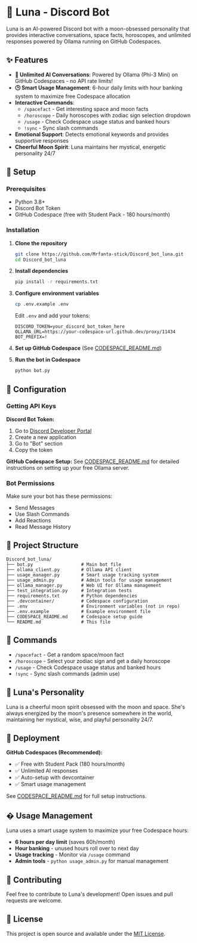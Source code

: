 # 🌙 Luna - Discord Bot

Luna is an AI-powered Discord bot with a moon-obsessed personality that provides interactive conversations, space facts, horoscopes, and unlimited responses powered by Ollama running on GitHub Codespaces.

## ✨ Features

- **🚀 Unlimited AI Conversations**: Powered by Ollama (Phi-3 Mini) on GitHub Codespaces - no API rate limits!
- **🕒 Smart Usage Management**: 6-hour daily limits with hour banking system to maximize free Codespace allocation
- **Interactive Commands**: 
  - `/spacefact` - Get interesting space and moon facts
  - `/horoscope` - Daily horoscopes with zodiac sign selection dropdown
  - `/usage` - Check Codespace usage status and banked hours
  - `!sync` - Sync slash commands
- **Emotional Support**: Detects emotional keywords and provides supportive responses
- **Cheerful Moon Spirit**: Luna maintains her mystical, energetic personality 24/7

## 🚀 Setup

### Prerequisites
- Python 3.8+
- Discord Bot Token
- GitHub Codespace (free with Student Pack - 180 hours/month)

### Installation

1. **Clone the repository**
   ```bash
   git clone https://github.com/Mrfanta-stick/Discord_bot_luna.git
   cd Discord_bot_luna
   ```

2. **Install dependencies**
   ```bash
   pip install -r requirements.txt
   ```

3. **Configure environment variables**
   ```bash
   cp .env.example .env
   ```
   Edit `.env` and add your tokens:
   ```
   DISCORD_TOKEN=your_discord_bot_token_here
   OLLAMA_URL=https://your-codespace-url.github.dev/proxy/11434
   BOT_PREFIX=!
   ```

4. **Set up GitHub Codespace** (See [CODESPACE_README.md](CODESPACE_README.md))

5. **Run the bot in Codespace**
   ```bash
   python bot.py
   ```

## 🔧 Configuration

### Getting API Keys

**Discord Bot Token:**
1. Go to [Discord Developer Portal](https://discord.com/developers/applications)
2. Create a new application
3. Go to "Bot" section
4. Copy the token

**GitHub Codespace Setup:**
See [CODESPACE_README.md](CODESPACE_README.md) for detailed instructions on setting up your free Ollama server.

### Bot Permissions
Make sure your bot has these permissions:
- Send Messages
- Use Slash Commands
- Add Reactions
- Read Message History

## 📁 Project Structure

```
Discord_bot_luna/
├── bot.py                  # Main bot file
├── ollama_client.py        # Ollama API client
├── usage_manager.py        # Smart usage tracking system
├── usage_admin.py          # Admin tools for usage management
├── ollama_manager.py       # Web UI for Ollama management
├── test_integration.py     # Integration tests
├── requirements.txt        # Python dependencies
├── .devcontainer/          # Codespace configuration
├── .env                    # Environment variables (not in repo)
├── .env.example            # Example environment file
├── CODESPACE_README.md     # Codespace setup guide
└── README.md               # This file
```

## 🤖 Commands

- `/spacefact` - Get a random space/moon fact
- `/horoscope` - Select your zodiac sign and get a daily horoscope
- `/usage` - Check Codespace usage status and banked hours
- `!sync` - Sync slash commands (admin use)

## 🌙 Luna's Personality

Luna is a cheerful moon spirit obsessed with the moon and space. She's always energized by the moon's presence somewhere in the world, maintaining her mystical, wise, and playful personality 24/7.

## 🚀 Deployment

**GitHub Codespaces (Recommended):**
- ✅ Free with Student Pack (180 hours/month)
- ✅ Unlimited AI responses
- ✅ Auto-setup with devcontainer
- ✅ Smart usage management

See [CODESPACE_README.md](CODESPACE_README.md) for full setup instructions.

## � Usage Management

Luna uses a smart usage system to maximize your free Codespace hours:
- **6 hours per day limit** (saves 60h/month)
- **Hour banking** - unused hours roll over to next day
- **Usage tracking** - Monitor via `/usage` command
- **Admin tools** - `python usage_admin.py` for manual management

## 🤝 Contributing

Feel free to contribute to Luna's development! Open issues and pull requests are welcome.

## 📝 License

This project is open source and available under the [MIT License](LICENSE).